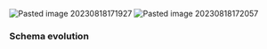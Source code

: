 ![Pasted image 20230818171927](../../../../_Attachments/Pasted%20image%2020230818171927.png)
![Pasted image 20230818172057](../../../../_Attachments/Pasted%20image%2020230818172057.png)
### Schema evolution 



